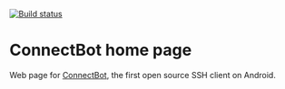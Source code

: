 [![Build status](https://img.shields.io/travis/com/connectbot/connectbot.github.io/develop.svg)](https://travis-ci.com/connectbot/connectbot.github.io)

# ConnectBot home page

Web page for [ConnectBot](https://connectbot.org/), the first open source SSH client on Android.
